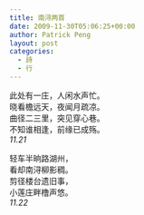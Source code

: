 ```yaml
---
title: 南浔两首
date: 2009-11-30T05:06:25+00:00
author: Patrick Peng
layout: post
categories:
  - 詩
  - 行
---
```

此处有一庄，人闲水声忙。  
晓看檐远天，夜闻月疏凉。  
曲径二三里，突见穿心巷。  
不知谁相逢，前缘已成殇。  
*11.21*

轻车半晌路湖州，  
看却南浔柳影稠。  
剪径楼台遗旧事，  
小莲庄畔橹声悠。  
*11.22*
